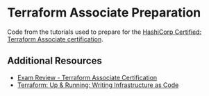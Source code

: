 # Terraform Associate Preparation
Code from the tutorials used to prepare for the [HashiCorp Certified: Terraform Associate certification](https://www.hashicorp.com/certification/terraform-associate).

## Additional Resources
- [Exam Review - Terraform Associate Certification](https://learn.hashicorp.com/tutorials/terraform/associate-review?in=terraform/certification)
- [Terraform: Up & Running: Writing Infrastructure as Code](https://www.amazon.co.uk/Terraform-Running-Writing-Infrastructure-Code/dp/1492046906/ref=pd_lpo_1?pd_rd_i=1492046906&psc=1)